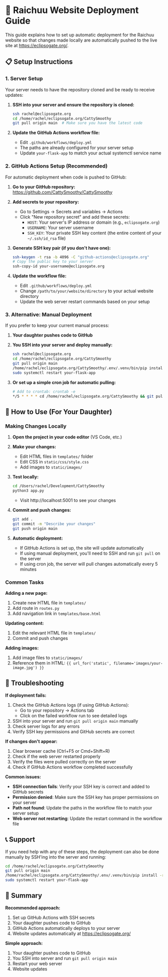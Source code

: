 # 🚀 Raichuu Website Deployment Guide

This guide explains how to set up automatic deployment for the Raichuu website so that changes made locally are automatically pushed to the live site at https://eclipsogate.org/.

## 📋 Setup Instructions

### 1. Server Setup

Your server needs to have the repository cloned and be ready to receive updates:

1. **SSH into your server and ensure the repository is cloned:**
   ```bash
   ssh rachel@eclipsogate.org
   cd /home/rachel/eclipsogate.org/CattySmoothy
   git pull origin main  # Make sure you have the latest code
   ```

2. **Update the GitHub Actions workflow file:**
   - Edit `.github/workflows/deploy.yml` 
   - The paths are already configured for your server setup
   - Update `your-flask-app` to match your actual systemctl service name

### 2. GitHub Actions Setup (Recommended)

For automatic deployment when code is pushed to GitHub:

1. **Go to your GitHub repository:** https://github.com/CattySmoothy/CattySmoothy

2. **Add secrets to your repository:**
   - Go to Settings → Secrets and variables → Actions
   - Click "New repository secret" and add these secrets:
     - `HOST`: Your server's IP address or domain (e.g., `eclipsogate.org`)
     - `USERNAME`: Your server username
     - `SSH_KEY`: Your private SSH key content (the entire content of your `~/.ssh/id_rsa` file)

3. **Generate SSH key pair (if you don't have one):**
   ```bash
   ssh-keygen -t rsa -b 4096 -C "github-actions@eclipsogate.org"
   # Copy the public key to your server
   ssh-copy-id your-username@eclipsogate.org
   ```

4. **Update the workflow file:**
   - Edit `.github/workflows/deploy.yml`
   - Change `/path/to/your/website/directory` to your actual website directory
   - Update the web server restart commands based on your setup

### 3. Alternative: Manual Deployment

If you prefer to keep your current manual process:

1. **Your daughter pushes code to GitHub**
2. **You SSH into your server and deploy manually:**
   ```bash
   ssh rachel@eclipsogate.org
   cd /home/rachel/eclipsogate.org/CattySmoothy
   git pull origin main
   /home/rachel/eclipsogate.org/CattySmoothy/.env/.venv/bin/pip install -r requirements.txt
   sudo systemctl restart your-flask-app
   ```

3. **Or set up a simple cron job for automatic pulling:**
   ```bash
   # Add to crontab: crontab -e
   */5 * * * * cd /home/rachel/eclipsogate.org/CattySmoothy && git pull origin main
   ```

## 🎯 How to Use (For Your Daughter)

### Making Changes Locally

1. **Open the project in your code editor** (VS Code, etc.)

2. **Make your changes:**
   - Edit HTML files in `templates/` folder
   - Edit CSS in `static/css/style.css`
   - Add images to `static/images/`

3. **Test locally:**
   ```bash
   cd /Users/rachel/Development/CattySmoothy
   python3 app.py
   ```
   - Visit http://localhost:5001 to see your changes

4. **Commit and push changes:**
   ```bash
   git add .
   git commit -m "Describe your changes"
   git push origin main
   ```

5. **Automatic deployment:**
   - If GitHub Actions is set up, the site will update automatically
   - If using manual deployment, you'll need to SSH and run `git pull` on the server
   - If using cron job, the server will pull changes automatically every 5 minutes

### Common Tasks

**Adding a new page:**
1. Create new HTML file in `templates/`
2. Add route in `routes.py`
3. Add navigation link in `templates/base.html`

**Updating content:**
1. Edit the relevant HTML file in `templates/`
2. Commit and push changes

**Adding images:**
1. Add image files to `static/images/`
2. Reference them in HTML: `{{ url_for('static', filename='images/your-image.jpg') }}`

## 🔧 Troubleshooting

**If deployment fails:**
1. Check the GitHub Actions logs (if using GitHub Actions):
   - Go to your repository → Actions tab
   - Click on the failed workflow run to see detailed logs
2. SSH into your server and run `git pull origin main` manually
3. Check server logs for any errors
4. Verify SSH key permissions and GitHub secrets are correct

**If changes don't appear:**
1. Clear browser cache (Ctrl+F5 or Cmd+Shift+R)
2. Check if the web server restarted properly
3. Verify the files were pulled correctly on the server
4. Check if GitHub Actions workflow completed successfully

**Common issues:**
- **SSH connection fails**: Verify your SSH key is correct and added to GitHub secrets
- **Permission denied**: Make sure the SSH key has proper permissions on your server
- **Path not found**: Update the paths in the workflow file to match your server setup
- **Web server not restarting**: Update the restart command in the workflow file

## 📞 Support

If you need help with any of these steps, the deployment can also be done manually by SSH'ing into the server and running:
```bash
cd /home/rachel/eclipsogate.org/CattySmoothy
git pull origin main
/home/rachel/eclipsogate.org/CattySmoothy/.env/.venv/bin/pip install -r requirements.txt
sudo systemctl restart your-flask-app
```

## 🎯 Summary

**Recommended approach:**
1. Set up GitHub Actions with SSH secrets
2. Your daughter pushes code to GitHub
3. GitHub Actions automatically deploys to your server
4. Website updates automatically at https://eclipsogate.org/

**Simple approach:**
1. Your daughter pushes code to GitHub
2. You SSH into server and run `git pull origin main`
3. Restart your web server
4. Website updates
